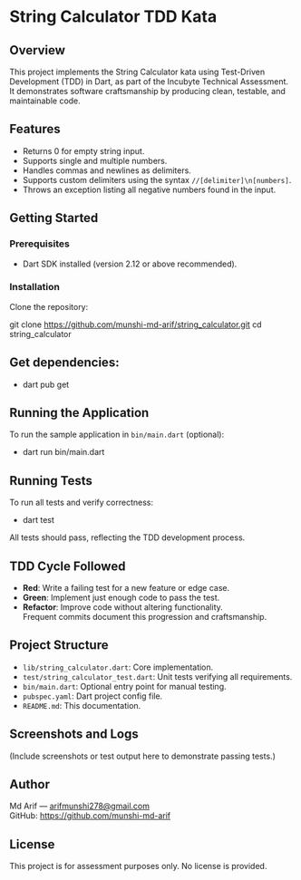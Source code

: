 # String Calculator TDD Kata

## Overview

This project implements the String Calculator kata using Test-Driven Development (TDD) in Dart, as part of the Incubyte Technical Assessment.  
It demonstrates software craftsmanship by producing clean, testable, and maintainable code.

## Features

- Returns 0 for empty string input.
- Supports single and multiple numbers.
- Handles commas and newlines as delimiters.
- Supports custom delimiters using the syntax `//[delimiter]\n[numbers]`.
- Throws an exception listing all negative numbers found in the input.

## Getting Started

### Prerequisites

- Dart SDK installed (version 2.12 or above recommended).

### Installation

Clone the repository:

git clone https://github.com/munshi-md-arif/string_calculator.git
cd string_calculator


## Get dependencies:
- dart pub get


## Running the Application

To run the sample application in `bin/main.dart` (optional):

- dart run bin/main.dart


## Running Tests

To run all tests and verify correctness:

- dart test


All tests should pass, reflecting the TDD development process.

## TDD Cycle Followed

- **Red**: Write a failing test for a new feature or edge case.
- **Green**: Implement just enough code to pass the test.
- **Refactor**: Improve code without altering functionality.  
Frequent commits document this progression and craftsmanship.

## Project Structure

- `lib/string_calculator.dart`: Core implementation.
- `test/string_calculator_test.dart`: Unit tests verifying all requirements.
- `bin/main.dart`: Optional entry point for manual testing.
- `pubspec.yaml`: Dart project config file.
- `README.md`: This documentation.

## Screenshots and Logs

(Include screenshots or test output here to demonstrate passing tests.)

## Author

Md Arif — arifmunshi278@gmail.com  
GitHub: https://github.com/munshi-md-arif

## License

This project is for assessment purposes only. No license is provided.




